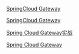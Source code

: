 

[SpringCloud Gateway](https://juejin.cn/post/6960906296476303368?searchId=20250618151241722CE08BB3E5D5F0DB8E)

[SpringCloud Gateway](https://juejin.cn/post/7038218305647149063?searchId=20250618151241722CE08BB3E5D5F0DB8E)

[Spring Cloud Gateway实战](https://juejin.cn/post/7352892698892681256?searchId=20250618151241722CE08BB3E5D5F0DB8E)

[Spring Cloud Gateway](https://springdoc.cn/spring-cloud-gateway/#gateway-starter)

